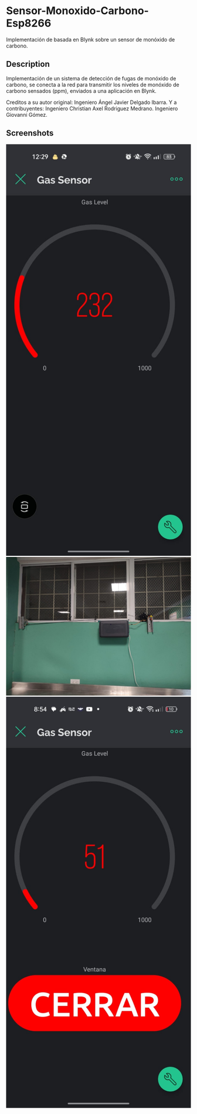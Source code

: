# Sensor-Monoxido-Carbono-Esp8266

Implementación de basada en Blynk sobre un sensor de monóxido de carbono.

## Description

Implementación de un sistema de detección de fugas de monóxido de carbono, se conecta a la red para transmitir los niveles de monóxido de carbono sensados (ppm), enviados a una aplicación en Blynk.

Creditos a su autor original: Ingeniero Ángel Javier Delgado Ibarra.
Y a contribuyentes:
Ingeniero Christian Axel Rodriguez Medrano.
Ingeniero Giovanni Gómez.


## Screenshots
<img width="600" alt="app" src="Arduino/Sensor-Monoxido-Carbono-Esp8266/Screenshots/appBlynk.jpeg">
<img width="600" alt="instalation" src="Arduino/Sensor-Monoxido-Carbono-Esp8266/Screenshots/instalacionFisica.jpeg">
<img width="600" alt="app-update" src="Arduino/Sensor-Monoxido-Carbono-Esp8266/Screenshots/update-button.jpeg">
